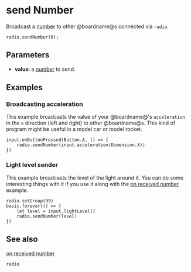 # send Number

Broadcast a [number](/types/number) to other @boardname@s connected via ``radio``.

```sig
radio.sendNumber(0);
```

## Parameters

* **value**: a [number](/types/number) to send.


## Examples

### Broadcasting acceleration

This example broadcasts the value of your @boardname@'s ``acceleration``
in the `x` direction (left and right) to other @boardname@s.  This kind
of program might be useful in a model car or model rocket.

```blocks
input.onButtonPressed(Button.A, () => {
    radio.sendNumber(input.acceleration(Dimension.X))
})
```

### Light level sender

This example broadcasts the level of the light around it.
You can do some interesting things with it if you use it along with the
[on received number](/reference/radio/on-received-number) example.

```blocks
radio.setGroup(99)
basic.forever(() => {
    let level = input.lightLevel()
    radio.sendNumber(level)
})
```

## See also

[on received number](/reference/radio/on-received-number)

```package
radio
```